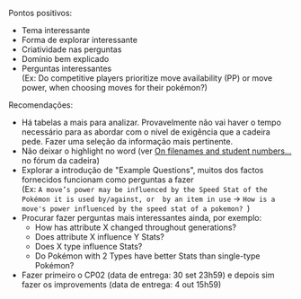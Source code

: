 Pontos positivos:
- Tema interessante
- Forma de explorar interessante
- Criatividade nas perguntas
- Domínio bem explicado
- Perguntas interessantes
<br>(Ex: Do competitive players prioritize move availability (PP) or move power, when choosing moves for their pokémon?)

Recomendações:
- Há tabelas a mais para analizar. Provavelmente não vai haver o tempo necessário para as abordar com o nível de exigência que a cadeira pede. Fazer uma seleção da informação mais pertinente.
- Não deixar o highlight no word (ver [On filenames and student numbers...](https://pcm.rnl.tecnico.ulisboa.pt/moodle/mod/forum/discuss.php?d=3297) no fórum da cadeira)
- Explorar a introdução de "Example Questions", muitos dos factos fornecidos funcionam como perguntas a fazer <br>(Ex: ```A move’s power may be influenced by the Speed Stat of the Pokémon it is used by/against, or 
by an item in use``` -> ```How is a move's power influenced by the speed stat of a pokemon? ```)
- Procurar fazer perguntas mais interessantes ainda, por exemplo:
    - How has attribute X changed throughout generations?
    - Does attribute X influence Y Stats?
    - Does X type influence Stats?
    - Do Pokémon with 2 Types have better Stats than single-type Pokémon?
- Fazer primeiro o CP02 (data de entrega: 30 set 23h59) e depois sim fazer os improvements (data de entrega: 4 out 15h59)